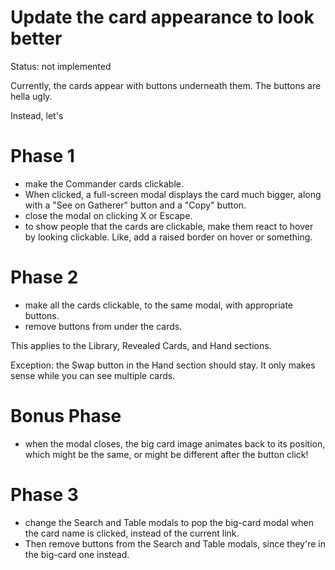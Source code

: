 # Update the card appearance to look better

Status: not implemented

Currently, the cards appear with buttons underneath them. The buttons are hella ugly.

Instead, let's

# Phase 1

- make the Commander cards clickable.
- When clicked, a full-screen modal displays the card much bigger, along with a "See on Gatherer" button and a "Copy" button.
- close the modal on clicking X or Escape.
- to show people that the cards are clickable, make them react to hover by looking clickable. Like, add a raised border on hover or something.

# Phase 2

- make all the cards clickable, to the same modal, with appropriate buttons.
- remove buttons from under the cards.

This applies to the Library, Revealed Cards, and Hand sections.

Exception: the Swap button in the Hand section should stay. It only makes sense while you can see multiple cards.

# Bonus Phase

- when the modal closes, the big card image animates back to its position, which might be the same, or might be different after the button click!
    
# Phase 3

- change the Search and Table modals to pop the big-card modal when the card name is clicked, instead of the current link.
- Then remove buttons from the Search and Table modals, since they're in the big-card one instead.
